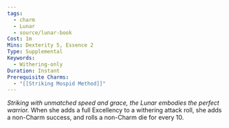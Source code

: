 ```yaml
---
tags:
  - charm
  - Lunar
  - source/lunar-book
Cost: 1m
Mins: Dexterity 5, Essence 2
Type: Supplemental
Keywords:
  - Withering-only
Duration: Instant
Prerequisite Charms:
  - "[[Striking Mospid Method]]"
---
```

*Striking with unmatched speed and grace, the Lunar embodies the perfect warrior.*
When she adds a full Excellency to a withering attack roll, she adds a non-Charm success, and rolls a non-Charm die for every 10.